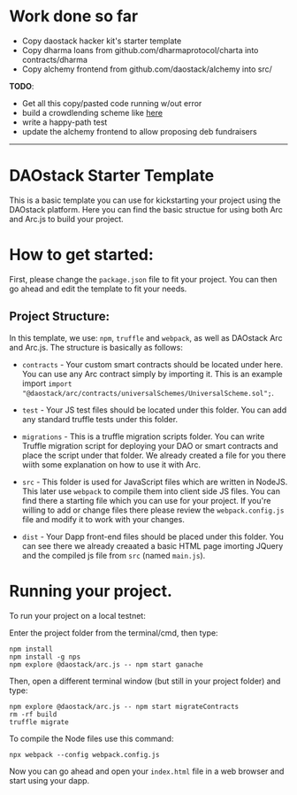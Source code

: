# Work done so far

 - Copy daostack hacker kit's starter template
 - Copy dharma loans from github.com/dharmaprotocol/charta into contracts/dharma
 - Copy alchemy frontend from github.com/daostack/alchemy into src/

**TODO**:
 - Get all this copy/pasted code running w/out error
 - build a crowdlending scheme like [here](https://github.com/daostack/DAOstack-Hackers-Kit/blob/master/peepeth-dao-example/contracts/PeepScheme.sol)
 - write a happy-path test
 - update the alchemy frontend to allow proposing deb fundraisers

---

# DAOstack Starter Template

This is a basic template you can use for kickstarting your project using the DAOstack platform.
Here you can find the basic structue for using both Arc and Arc.js to build your project.

# How to get started:

First, please change the `package.json` file to fit your project.
You can then go ahead and edit the template to fit your needs.

## Project Structure:

In this template, we use: `npm`, `truffle` and `webpack`, as well as DAOstack Arc and Arc.js.
The structure is basically as follows:

- `contracts` - Your custom smart contracts should be located under here. You can use any Arc contract simply by importing it. This is an example import `import "@daostack/arc/contracts/universalSchemes/UniversalScheme.sol";`.
- `test` - Your JS test files should be located under this folder. You can add any standard truffle tests under this folder.
- `migrations` - This is a truffle migration scripts folder. You can write Truffle migration script for deploying your DAO or smart contracts and place the script under that folder. We already created a file for you there wiith some explanation on how to use it with Arc.
- `src` - This folder is used for JavaScript files which are written in NodeJS. This later use `webpack` to compile them into client side JS files. You can find there a starting file which you can use for your project. If you're willing to add or change files there please review the `webpack.config.js` file and modify it to work with your changes.

- `dist` - Your Dapp front-end files should be placed under this folder. You can see there we already creaated a basic HTML page imorting JQuery and the compiled js file from `src` (named `main.js`).

# Running your project.

To run your project on a local testnet:

Enter the project folder from the terminal/cmd, then type:

```
npm install
npm install -g nps
npm explore @daostack/arc.js -- npm start ganache
```

Then, open a different terminal window (but still in your project folder) and type:

```
npm explore @daostack/arc.js -- npm start migrateContracts
rm -rf build
truffle migrate
```

To compile the Node files use this command:

```
npx webpack --config webpack.config.js
```

Now you can go ahead and open your `index.html` file in a web browser and start using your dapp.
